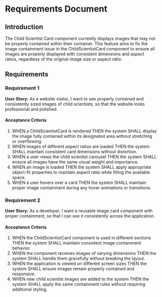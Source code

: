 # Requirements Document

## Introduction

The Child Scientist Card component currently displays images that may not be properly contained within their container. This feature aims to fix the image containment issue in the ChildScientistCard component to ensure all images are properly displayed with consistent dimensions and aspect ratios, regardless of the original image size or aspect ratio.

## Requirements

### Requirement 1

**User Story:** As a website visitor, I want to see properly contained and consistently sized images of child scientists, so that the website looks professional and polished.

#### Acceptance Criteria

1. WHEN a ChildScientistCard is rendered THEN the system SHALL display the image fully contained within its designated area without stretching or overflowing.
2. WHEN images of different aspect ratios are loaded THEN the system SHALL maintain consistent card dimensions without distortion.
3. WHEN a user views the child scientist carousel THEN the system SHALL ensure all images have the same visual weight and importance.
4. WHEN an image is loaded THEN the system SHALL apply appropriate object-fit properties to maintain aspect ratio while filling the available space.
5. WHEN a user hovers over a card THEN the system SHALL maintain proper image containment during any hover animations or transitions.

### Requirement 2

**User Story:** As a developer, I want a reusable image card component with proper containment, so that I can use it consistently across the application.

#### Acceptance Criteria

1. WHEN the ChildScientistCard component is used in different sections THEN the system SHALL maintain consistent image containment behavior.
2. WHEN the component receives images of varying dimensions THEN the system SHALL handle them gracefully without breaking the layout.
3. WHEN the application is viewed on different screen sizes THEN the system SHALL ensure images remain properly contained and responsive.
4. WHEN new child scientist images are added to the system THEN the system SHALL apply the same containment rules without requiring additional styling.

